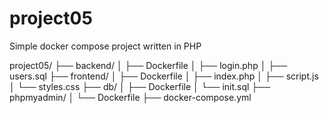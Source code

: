 # project05
Simple docker compose project written in PHP

project05/
├── backend/
│   ├── Dockerfile
│   ├── login.php
│   ├── users.sql
├── frontend/
│   ├── Dockerfile
│   ├── index.php
│   ├── script.js
│   └── styles.css
├── db/
│   ├── Dockerfile
│   └── init.sql
├── phpmyadmin/
│   └── Dockerfile
├── docker-compose.yml
